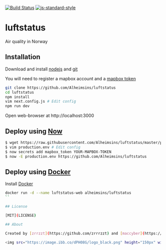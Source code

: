 [![Build Status](https://travis-ci.org/Alheimsins/luftstatus.svg?branch=master)](https://travis-ci.org/Alheimsins/luftstatus)
[![js-standard-style](https://img.shields.io/badge/code%20style-standard-brightgreen.svg?style=flat)](https://github.com/feross/standard)


# luftstatus

Air quality in Norway

## Installation

Download and install [nodejs](https://nodejs.org) and [git](https://git-scm.com/downloads)

You will need to register a mapbox account and a [mapbox token](https://github.com/uber/react-map-gl/blob/master/docs/get-started/mapbox-tokens.md)

```sh
git clone https://github.com/Alheimsins/luftstatus
cd luftstatus
npm install
vim next.config.js # Edit config
npm run dev
```
Open web-browser at http://localhost:3000

## Deploy using [Now](https://zeit.co/now)

```sh
$ wget https://raw.githubusercontent.com/Alheimsins/luftstatus/master/production.env
$ vim production.env # Edit config
$ now secrets add mapbox_token YOUR-MAPBOX-TOKEN
$ now -E production.env https://github.com/Alheimsins/luftstatus
```

## Deploy using [Docker](https://www.docker.com/)

Install [Docker](https://www.docker.com/)

```sh
docker run -d --name luftstatus-web alheimsins/luftstatus
``

## License

[MIT](LICENSE)

## About

Created by [zrrzzt](https://github.com/zrrrzzt) and [maccyber](https://github.com/maccyber) with ❤ for [Alheimsins](https://alheimsins.net)

<img src="https://image.ibb.co/dPH08G/logo_black.png" height="150px" width="150px" />

```

